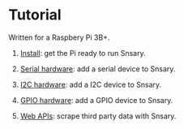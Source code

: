 # Tutorial

Written for a Raspbery Pi 3B+.

1. [Install](install/README.md): get the Pi ready to run Snsary.

2. [Serial hardware](serial/README.md): add a serial device to Snsary.

3. [I2C hardware](i2c/README.md): add a I2C device to Snsary.

4. [GPIO hardware](gpio/README.md): add a GPIO device to Snsary.

5. [Web APIs](web_apis.md): scrape third party data with Snsary.
